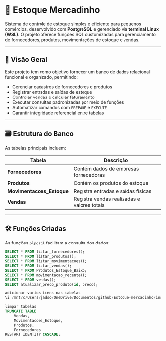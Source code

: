 # 🛒 Estoque Mercadinho

Sistema de controle de estoque simples e eficiente para pequenos comércios, desenvolvido com **PostgreSQL** e gerenciado via **terminal Linux (WSL)**. O projeto oferece funções SQL customizadas para gerenciamento de fornecedores, produtos, movimentações de estoque e vendas.

---

## 📌 Visão Geral

Este projeto tem como objetivo fornecer um banco de dados relacional funcional e organizado, permitindo:

- Gerenciar cadastros de fornecedores e produtos
- Registrar entradas e saídas de estoque
- Controlar vendas e calcular faturamento
- Executar consultas padronizadas por meio de funções
- Automatizar comandos com `PREPARE` e `EXECUTE`
- Garantir integridade referencial entre tabelas

---

## 🗃️ Estrutura do Banco

As tabelas principais incluem:

| Tabela                 | Descrição                                   |
|------------------------|---------------------------------------------|
| **Fornecedores**       | Contém dados de empresas fornecedoras       |
| **Produtos**           | Contém os produtos do estoque               |
| **Movimentacoes_Estoque** | Registra entradas e saídas físicas       |
| **Vendas**             | Registra vendas realizadas e valores totais |

---

## 🛠️ Funções Criadas

As funções `plpgsql` facilitam a consulta dos dados:

```sql
SELECT * FROM listar_fornecedores();
SELECT * FROM listar_produtos();
SELECT * FROM listar_movimentacoes();
SELECT * FROM listar_vendas();
SELECT * FROM Produtos_Estoque_Baixo;
SELECT * FROM movimentacao_recente();
SELECT * FROM vendas();
SELECT atualizar_preco_produto(id, preco);

adicionar varios itens nas tabelas
\i /mnt/c/Users/jadso/OneDrive/Documentos/github/Estoque-mercadinho/inserts_script.sql

limpar tabelas
TRUNCATE TABLE
    Vendas,
    Movimentacoes_Estoque,
    Produtos,
    Fornecedores
RESTART IDENTITY CASCADE;